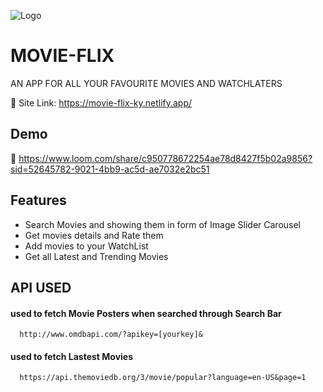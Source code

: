 
![Logo](https://anyimage.io/storage/uploads/2a72487889433874097e89324edf1b06)


# MOVIE-FLIX

AN APP FOR ALL YOUR FAVOURITE MOVIES AND WATCHLATERS

🔗 Site Link: https://movie-flix-ky.netlify.app/


## Demo

🔗 https://www.loom.com/share/c950778672254ae78d8427f5b02a9856?sid=52645782-9021-4bb9-ac5d-ae7032e2bc51


## Features

- Search Movies and showing them in form of Image Slider Carousel 
- Get movies details and Rate them
- Add movies to your WatchList
- Get all Latest and Trending Movies


## API USED

#### used to fetch Movie Posters when searched through Search Bar

```http
  http://www.omdbapi.com/?apikey=[yourkey]&
```

#### used to fetch Lastest Movies 

```http
  https://api.themoviedb.org/3/movie/popular?language=en-US&page=1
```



